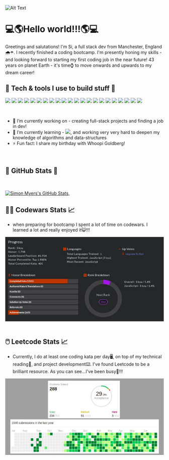 ![Alt Text](https://scontent.fman2-1.fna.fbcdn.net/v/t1.6435-9/211740740_10161365700035031_7415347136007861351_n.jpg?_nc_cat=103&ccb=1-3&_nc_sid=730e14&_nc_ohc=vq62_ZS3ZAEAX_3Sf-l&tn=CPLMNQlGA3lfzFqG&_nc_ht=scontent.fman2-1.fna&oh=d492a7045b1247d5d88e0a072fae415a&oe=60E3BB76)

# 💻🌎Hello world!!!🌎💻

Greetings and salutations! I'm Si, a full stack dev from Manchester, England🌧️☂️. I recently finished a coding bootcamp. I'm presently honing my skills - and looking forward to starting my first coding job in the near future! 43 years on planet Earth - it's time⌚ to move onwards and upwards to my dream career!

## 🔧 Tech & tools I use to build stuff 🔧

![](https://img.shields.io/badge/Windows-0078D6?style=flat&logo=windows&logoColor=white) ![](https://img.shields.io/badge/Linux-FCC624?style=flat&logo=linux&logoColor=black) ![](https://img.shields.io/badge/javascript-%23323330.svg?style=flat&logo=javascript&logoColor=%23F7DF1E) ![](https://img.shields.io/badge/node.js-%2343853D.svg?style=flat&logo=node-dot-js&logoColor=white) ![](https://img.shields.io/badge/html5-%23E34F26.svg?style=flat&logo=html5&logoColor=white) ![](https://img.shields.io/badge/css3-%231572B6.svg?style=flat&logo=css3&logoColor=white) ![](https://img.shields.io/badge/express.js-%23404d59.svg?style=flat&logo=express&logoColor=%2361DAFB") ![](https://img.shields.io/badge/react-%2320232a.svg?style=flat&logo=react&logoColor=%2361DAFB) ![](https://img.shields.io/badge/tailwindcss-%2338B2AC.svg?style=flat&logo=tailwind-css&logoColor=white) ![](https://img.shields.io/badge/bootstrap-%23563D7C.svg?style=flat&logo=bootstrap&logoColor=white) ![](https://img.shields.io/badge/materialui-%230081CB.svg?style=flat&logo=material-ui&logoColor=white) ![](https://img.shields.io/badge/jquery-%230769AD.svg?style=flat&logo=jquery&logoColor=white) ![](https://img.shields.io/badge/figma-%23F24E1E.svg?style=flat&logo=figma&logoColor=white) ![](https://img.shields.io/badge/VisualStudioCode-0078d7.svg?style=flat&logo=visual-studio-code&logoColor=white) ![](https://img.shields.io/badge/git-%23F05033.svg?style=flat&logo=git&logoColor=white) ![](https://img.shields.io/badge/github-%23121011.svg?style=flat&logo=github&logoColor=white) ![](https://img.shields.io/badge/heroku-%23430098.svg?style=flat&logo=heroku&logoColor=white) ![](https://img.shields.io/badge/mysql-%2300f.svg?style=flat&logo=mysql&logoColor=white) ![](https://img.shields.io/badge/MongoDB-%234ea94b.svg?style=flat&logo=mongodb&logoColor=white) ![](https://img.shields.io/badge/-jest-%23C21325?style=flat&logo=jest&logoColor=white) ![](https://img.shields.io/badge/Trello-%23026AA7.svg?style=flat&logo=Trello&logoColor=white) ![](https://img.shields.io/badge/Postman-FF6C37?style=flat&logo=postman&logoColor=red)

&nbsp;
&nbsp;

- 🔭 I’m currently working on - creating full-stack projects and finding a job in dev!
- 🌱 I’m currently learning - ![](https://img.shields.io/badge/vuejs-%2335495e.svg?style=flat&logo=vue-dot-js&logoColor=%234FC08D), and working very very hard to deepen my knowledge of algorithms and data-structures
- ⚡ Fun fact: I share my birthday with Whoopi Goldberg!

&nbsp;

## 🧮 GitHub Stats 🧮

&nbsp;

<a href="https://github.com/hyperkarmic/hyperkarmic">
<img align="center" src="https://github-readme-stats.vercel.app/api?username=hyperkarmic&show_icons=true&line_height=27&count_private=true&title_color=ffffff&text_color=c9cacc&icon_color=2bbc8a&bg_color=1d1f21" alt="Simon Myers's GitHub Stats" />
</a>
&nbsp;

## 🧑‍💻 Codewars Stats 📈

- when preparing for bootcamp I spent a lot of time on codewars. I learned a lot and really enjoyed it😺!!!

![Alt Text](./codewars.jpg)
&nbsp;

## 🖱️ Leetcode Stats 📈

- Currently, I do at least one coding kata per day🖥️, on top of my technical reading📖, and project development⌨️. I've found Leetcode to be a brilliant resource. As you can see...I've been busy💪!!!

![Alt Text](./leetstats.jpg)

<!--
**hyperkarmic/hyperkarmic** is a ✨ _special_ ✨ repository because its `README.md` (this file) appears on your GitHub profile.

Here are some ideas to get you started:

- 🔭 I’m currently working on ...
- 🌱 I’m currently learning ...
- 👯 I’m looking to collaborate on ...
- 🤔 I’m looking for help with ...
- 💬 Ask me about ...
- 📫 How to reach me: ...
- 😄 Pronouns: ...
- ⚡ Fun fact: ...
-->
